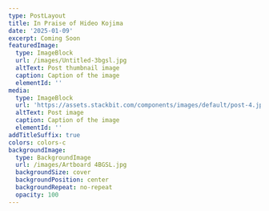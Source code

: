 ```yaml
---
type: PostLayout
title: In Praise of Hideo Kojima
date: '2025-01-09'
excerpt: Coming Soon
featuredImage:
  type: ImageBlock
  url: /images/Untitled-3bgsl.jpg
  altText: Post thumbnail image
  caption: Caption of the image
  elementId: ''
media:
  type: ImageBlock
  url: 'https://assets.stackbit.com/components/images/default/post-4.jpeg'
  altText: Post image
  caption: Caption of the image
  elementId: ''
addTitleSuffix: true
colors: colors-c
backgroundImage:
  type: BackgroundImage
  url: /images/Artboard 4BGSL.jpg
  backgroundSize: cover
  backgroundPosition: center
  backgroundRepeat: no-repeat
  opacity: 100
---
```

